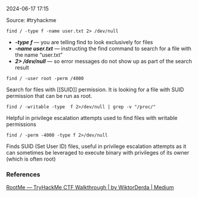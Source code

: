 
2024-06-17 17:15

Source: #tryhackme 

```
find / -type f -name user.txt 2> /dev/null
```
- **_-type f_** — you are telling find to look exclusively for files
- **_-name user.txt_** — instructing the find command to search for a file with the name “user.txt”
- **_2> /dev/null_** — so error messages do not show up as part of the search result

```
find / -user root -perm /4000
```
Search for files with [[SUID]] permission. It is looking for a file with SUID permission that can be run as root.

```
find / -writable -type  f 2>/dev/null | grep -v "/proc/"
```
Helpful in privilege escalation attempts used to find files with writable permissions

``` 
find / -perm -4000 -type f 2>/dev/null
```
Finds SUID (Set User ID) files, useful in privilege escalation attempts as it can sometimes be leveraged to execute binary with privileges of its owner (which is often root)

### References
[RootMe — TryHackMe CTF Walkthrough | by WiktorDerda | Medium](https://medium.com/@wiktorderda/rootme-tryhackme-ctf-walkthrough-656232b4c901)